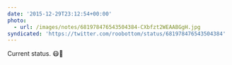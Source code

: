 ```yaml
---
date: '2015-12-29T23:12:54+00:00'
photo:
  - url: /images/notes/681978476543504384-CXbfzt2WEAABGgH.jpg
syndicated: 'https://twitter.com/roobottom/status/681978476543504384'
---
```

Current status. 😷🤒 
